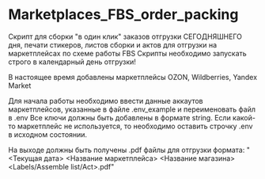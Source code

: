 # Marketplaces_FBS_order_packing

Скрипт для сборки "в один клик" заказов отгрузки СЕГОДНЯШНЕГО дня, печати стикеров, листов сборки и актов для отгрузки на маркетплейсах по схеме работы FBS
Скрипты необходимо запускать строго в календарный день отгрузки!

В настоящее время добавлены маркетплейсы OZON, Wildberries, Yandex Market

Для начала работы необходимо ввести данные аккаутов маркетплейсов, указанные в файле .env_example и переименовать файл в .env
Все ключи должны быть добавлены в формате string. Если какой-то маркетплейс не используется, то необходимо оставить строчку .env в исходном состоянии.

На выходе должны быть получены .pdf файлы для отгрузки формата:
"<Текущая дата> <Название маркетплейса> <Название магазина> <Labels/Assemble list/Act>.pdf"


